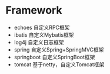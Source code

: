 # Framework

* echoes 自定义RPC框架
* ibatis 自定义Mybatis框架
* log4j 自定义日志框架
* spring 自定义Spring+SpringMVC框架
* springboot 自定义SpringBoot框架
* tomcat 基于netty，自定义Tomcat框架
